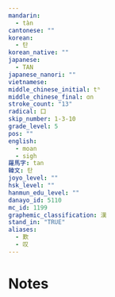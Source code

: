 ```yaml
---
mandarin:
  - tàn
cantonese: ""
korean:
  - 탄
korean_native: ""
japanese:
  - TAN
japanese_nanori: ""
vietnamese:
middle_chinese_initial: tʰ
middle_chinese_final: ɑn
stroke_count: "13"
radical: 口
skip_number: 1-3-10
grade_level: 5
pos: ""
english:
  - moan
  - sigh
羅馬字: tan
韓文: 탄
joyo_level: ""
hsk_level: ""
hanmun_edu_level: ""
danayo_id: 5110
mc_id: 1199
graphemic_classification: 漢
stand_in: "TRUE"
aliases:
  - 歎
  - 叹
---
```


# Notes
